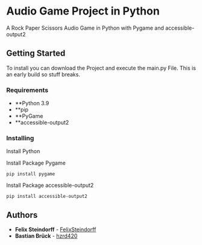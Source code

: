 # Audio Game Project in Python

A Rock Paper Scissors Audio Game in Python with Pygame and accessible-output2

## Getting Started

To install you can download the Project and execute the main.py File. 
This is an early build so stuff breaks.

### Requirements
* **Python 3.9
* **pip
* **PyGame
* **accessible-output2


### Installing

Install Python

Install Package Pygame

```
pip install pygame
```

Install Package accessible-output2

```
pip install accessible-output2
```

## Authors

* **Felix Steindorff** - [FelixSteindorff](https://github.com/FelixSteindorff)
* **Bastian Brück** - [hzrd420](https://github.com/hzrd420)